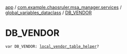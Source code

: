 [app](../../index.md) / [com.example.chaosruler.msa_manager.services](../index.md) / [global_variables_dataclass](index.md) / [DB_VENDOR](.)

# DB_VENDOR

`var DB_VENDOR: `[`local_vendor_table_helper`](../../com.example.chaosruler.msa_manager.-s-q-l-i-t-e_helpers.sync_table/local_vendor_table_helper/index.md)`?`